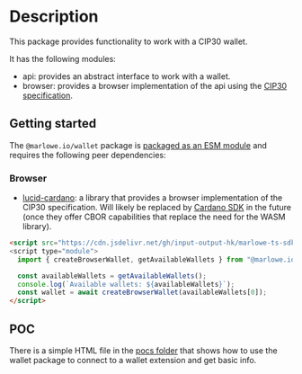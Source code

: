 # Description

This package provides functionality to work with a CIP30 wallet.

It has the following modules:

- api: provides an abstract interface to work with a wallet.
- browser: provides a browser implementation of the api using the [CIP30 specification](https://cips.cardano.org/cips/cip30/).

[comment]: # "nodejs: provides a server implementation of the api using Lucid NOTE: the underlying library might be replaced in the future - for the momment disabled until we discuss the Node module"

## Getting started

The `@marlowe.io/wallet` package is [packaged as an ESM module](http://TODO-link-to-the-doc-file-in-gh.com) and requires the following peer dependencies:

### Browser


- [lucid-cardano](https://github.com/spacebudz/lucid): a library that provides a browser implementation of the CIP30 specification. Will likely be replaced by [Cardano SDK](https://github.com/input-output-hk/cardano-js-sdk/tree/master/packages/wallet) in the future (once they offer CBOR capabilities that replace the need for the WASM library).

```html
<script src="https://cdn.jsdelivr.net/gh/input-output-hk/marlowe-ts-sdk/jsdelivr-npm-importmap.js">
<script type="module">
  import { createBrowserWallet, getAvailableWallets } from "@marlowe.io/wallet";

  const availableWallets = getAvailableWallets();
  console.log(`Available wallets: ${availableWallets}`);
  const wallet = await createBrowserWallet(availableWallets[0]);
</script>
```

## POC

There is a simple HTML file in the [pocs folder](http://todo-full-link) that shows how to use the wallet package to connect to a wallet extension and get basic info.
